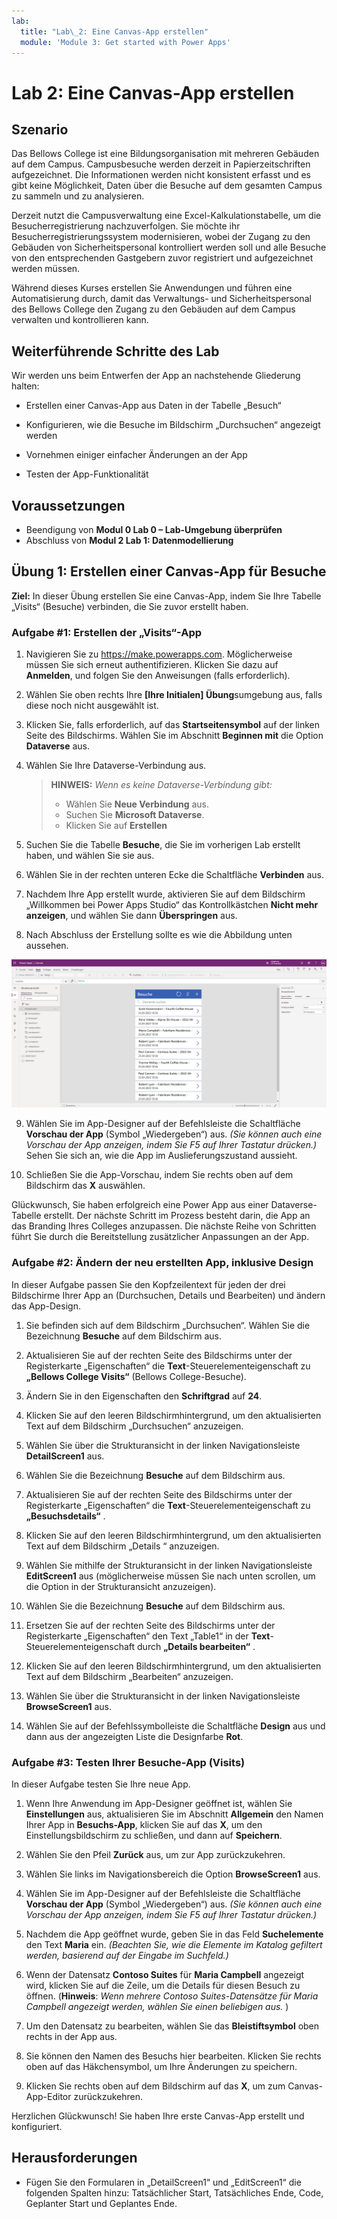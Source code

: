 ```yaml
---
lab:
  title: "Lab\_2: Eine Canvas-App erstellen"
  module: 'Module 3: Get started with Power Apps'
---
```


# <a name="lab-2-how-to-build-a-canvas-app"></a>Lab 2: Eine Canvas-App erstellen

## <a name="scenario"></a>Szenario

Das Bellows College ist eine Bildungsorganisation mit mehreren Gebäuden auf dem Campus. Campusbesuche werden derzeit in Papierzeitschriften aufgezeichnet. Die Informationen werden nicht konsistent erfasst und es gibt keine Möglichkeit, Daten über die Besuche auf dem gesamten Campus zu sammeln und zu analysieren.

Derzeit nutzt die Campusverwaltung eine Excel-Kalkulationstabelle, um die Besucherregistrierung nachzuverfolgen. Sie möchte ihr Besucherregistrierungssystem modernisieren, wobei der Zugang zu den Gebäuden von Sicherheitspersonal kontrolliert werden soll und alle Besuche von den entsprechenden Gastgebern zuvor registriert und aufgezeichnet werden müssen.

Während dieses Kurses erstellen Sie Anwendungen und führen eine Automatisierung durch, damit das Verwaltungs- und Sicherheitspersonal des Bellows College den Zugang zu den Gebäuden auf dem Campus verwalten und kontrollieren kann.

## <a name="high-level-lab-steps"></a>Weiterführende Schritte des Lab

Wir werden uns beim Entwerfen der App an nachstehende Gliederung halten:

- Erstellen einer Canvas-App aus Daten in der Tabelle „Besuch“

- Konfigurieren, wie die Besuche im Bildschirm „Durchsuchen“ angezeigt werden

- Vornehmen einiger einfacher Änderungen an der App

- Testen der App-Funktionalität

## <a name="prerequisites"></a>Voraussetzungen

- Beendigung von **Modul 0 Lab 0 – Lab-Umgebung überprüfen**
- Abschluss von **Modul 2 Lab 1: Datenmodellierung**

## <a name="exercise-1-create-visits-canvas-app"></a>Übung 1: Erstellen einer Canvas-App für Besuche

**Ziel:** In dieser Übung erstellen Sie eine Canvas-App, indem Sie Ihre Tabelle „Visits“ (Besuche) verbinden, die Sie zuvor erstellt haben.

### <a name="task-1-create-the-visits-app"></a>Aufgabe \#1: Erstellen der „Visits“-App

1.  Navigieren Sie zu <https://make.powerapps.com>. Möglicherweise müssen Sie sich erneut authentifizieren. Klicken Sie dazu auf **Anmelden**, und folgen Sie den Anweisungen (falls erforderlich).

2.  Wählen Sie oben rechts Ihre **[Ihre Initialen] Übung**sumgebung aus, falls diese noch nicht ausgewählt ist.

3.  Klicken Sie, falls erforderlich, auf das **Startseitensymbol** auf der linken Seite des Bildschirms. Wählen Sie im Abschnitt **Beginnen mit** die Option **Dataverse** aus.

4.  Wählen Sie Ihre Dataverse-Verbindung aus.

    > **HINWEIS:** *Wenn es keine Dataverse-Verbindung gibt:*
    > - Wählen Sie **Neue Verbindung** aus.
    > - Suchen Sie **Microsoft Dataverse**.
    > - Klicken Sie auf **Erstellen**

5.  Suchen Sie die Tabelle **Besuche**, die Sie im vorherigen Lab erstellt haben, und wählen Sie sie aus.

6.  Wählen Sie in der rechten unteren Ecke die Schaltfläche **Verbinden** aus.

7.  Nachdem Ihre App erstellt wurde, aktivieren Sie auf dem Bildschirm „Willkommen bei Power Apps Studio“ das Kontrollkästchen **Nicht mehr anzeigen**, und wählen Sie dann **Überspringen** aus.

8.  Nach Abschluss der Erstellung sollte es wie die Abbildung unten aussehen.

![Aus „Besuch“-Daten erstellte Canvas-App.](media/2-canvas-app-from-data.png)

9. Wählen Sie im App-Designer auf der Befehlsleiste die Schaltfläche **Vorschau der App** (Symbol „Wiedergeben“) aus. *(Sie können auch eine Vorschau der App anzeigen, indem Sie F5 auf Ihrer Tastatur drücken.)* Sehen Sie sich an, wie die App im Auslieferungszustand aussieht.

10. Schließen Sie die App-Vorschau, indem Sie rechts oben auf dem Bildschirm das **X** auswählen.

Glückwunsch, Sie haben erfolgreich eine Power App aus einer Dataverse-Tabelle erstellt. Der nächste Schritt im Prozess besteht darin, die App an das Branding Ihres Colleges anzupassen. Die nächste Reihe von Schritten führt Sie durch die Bereitstellung zusätzlicher Anpassungen an der App.

### <a name="task-2-modify-and-theme-the-newly-created-app"></a>Aufgabe \#2: Ändern der neu erstellten App, inklusive Design

In dieser Aufgabe passen Sie den Kopfzeilentext für jeden der drei Bildschirme Ihrer App an (Durchsuchen, Details und Bearbeiten) und ändern das App-Design.

1.  Sie befinden sich auf dem Bildschirm „Durchsuchen“. Wählen Sie die Bezeichnung **Besuche** auf dem Bildschirm aus.

1.  Aktualisieren Sie auf der rechten Seite des Bildschirms unter der Registerkarte „Eigenschaften“ die **Text**-Steuerelementeigenschaft zu **„Bellows College Visits“** (Bellows College-Besuche).

1. Ändern Sie in den Eigenschaften den **Schriftgrad** auf **24**.

1.  Klicken Sie auf den leeren Bildschirmhintergrund, um den aktualisierten Text auf dem Bildschirm „Durchsuchen“ anzuzeigen.

1.  Wählen Sie über die Strukturansicht in der linken Navigationsleiste **DetailScreen1** aus.

1.  Wählen Sie die Bezeichnung **Besuche** auf dem Bildschirm aus.

1.  Aktualisieren Sie auf der rechten Seite des Bildschirms unter der Registerkarte „Eigenschaften“ die **Text**-Steuerelementeigenschaft zu **„Besuchsdetails“** .

1.  Klicken Sie auf den leeren Bildschirmhintergrund, um den aktualisierten Text auf dem Bildschirm „Details “ anzuzeigen.

1.  Wählen Sie mithilfe der Strukturansicht in der linken Navigationsleiste **EditScreen1** aus (möglicherweise müssen Sie nach unten scrollen, um die Option in der Strukturansicht anzuzeigen).

1.  Wählen Sie die Bezeichnung **Besuche** auf dem Bildschirm aus.

1.  Ersetzen Sie auf der rechten Seite des Bildschirms unter der Registerkarte „Eigenschaften“ den Text „Table1“ in der **Text**-Steuerelementeigenschaft durch **„Details bearbeiten“** .

1.  Klicken Sie auf den leeren Bildschirmhintergrund, um den aktualisierten Text auf dem Bildschirm „Bearbeiten“ anzuzeigen.

1. Wählen Sie über die Strukturansicht in der linken Navigationsleiste **BrowseScreen1** aus.

1. Wählen Sie auf der Befehlssymbolleiste die Schaltfläche **Design** aus und dann aus der angezeigten Liste die Designfarbe **Rot**.

### <a name="task-3-test-your-visits-app"></a>Aufgabe \#3: Testen Ihrer Besuche-App (Visits)

In dieser Aufgabe testen Sie Ihre neue App.

1.  Wenn Ihre Anwendung im App-Designer geöffnet ist, wählen Sie **Einstellungen** aus, aktualisieren Sie im Abschnitt **Allgemein** den Namen Ihrer App in **Besuchs-App**, klicken Sie auf das **X**, um den Einstellungsbildschirm zu schließen, und dann auf **Speichern**.

2.  Wählen Sie den Pfeil **Zurück** aus, um zur App zurückzukehren.

3.  Wählen Sie links im Navigationsbereich die Option **BrowseScreen1** aus.

4.  Wählen Sie im App-Designer auf der Befehlsleiste die Schaltfläche **Vorschau der App** (Symbol „Wiedergeben“) aus. *(Sie können auch eine Vorschau der App anzeigen, indem Sie F5 auf Ihrer Tastatur drücken.)*

4.  Nachdem die App geöffnet wurde, geben Sie in das Feld **Suchelemente** den Text **Maria** ein.
     *(Beachten Sie, wie die Elemente im Katalog gefiltert werden, basierend auf der Eingabe im Suchfeld.)*

5.  Wenn der Datensatz **Contoso Suites** für **Maria Campbell** angezeigt wird, klicken Sie auf die Zeile, um die Details für diesen Besuch zu öffnen. (**Hinweis**: *Wenn mehrere Contoso Suites-Datensätze für Maria Campbell angezeigt werden, wählen Sie einen beliebigen aus.* )

6.  Um den Datensatz zu bearbeiten, wählen Sie das **Bleistiftsymbol** oben rechts in der App aus.

7.  Sie können den Namen des Besuchs hier bearbeiten. Klicken Sie rechts oben auf das Häkchensymbol, um Ihre Änderungen zu speichern.

8.  Klicken Sie rechts oben auf dem Bildschirm auf das **X**, um zum Canvas-App-Editor zurückzukehren.

Herzlichen Glückwunsch! Sie haben Ihre erste Canvas-App erstellt und konfiguriert.

## <a name="challenges"></a>Herausforderungen

- Fügen Sie den Formularen in „DetailScreen1“ und „EditScreen1“ die folgenden Spalten hinzu: Tatsächlicher Start, Tatsächliches Ende, Code, Geplanter Start und Geplantes Ende.
